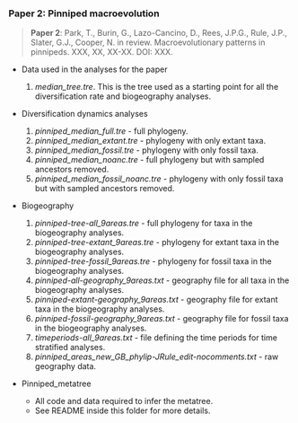 ### **Paper 2**: Pinniped macroevolution

> **Paper 2**: Park, T., Burin, G., Lazo-Cancino, D., Rees, J.P.G., Rule, J.P., Slater, G.J., Cooper, N. in review. Macroevolutionary patterns in pinnipeds. XXX, XX, XX-XX. DOI: XXX. 

- Data used in the analyses for the paper
    1. *median_tree.tre*. This is the tree used as a starting point for all the diversification rate and biogeography analyses.

- Diversification dynamics analyses
    1. *pinniped_median_full.tre* - full phylogeny.
    1. *pinniped_median_extant.tre* - phylogeny with only extant taxa.  
    1. *pinniped_median_fossil.tre* - phylogeny with only fossil taxa.
    1. *pinniped_median_noanc.tre* - full phylogeny but with sampled ancestors removed.
    1. *pinniped_median_fossil_noanc.tre* - phylogeny with only fossil taxa but with sampled ancestors removed.

- Biogeography
    1. *pinniped-tree-all_9areas.tre* - full phylogeny for taxa in the biogeography analyses.       
    1. *pinniped-tree-extant_9areas.tre* - phylogeny for extant taxa in the biogeography analyses.
    1. *pinniped-tree-fossil_9areas.tre* - phylogeny for fossil taxa in the biogeography analyses.
    1. *pinniped-all-geography_9areas.txt* - geography file for all taxa in the biogeography analyses.
    1. *pinniped-extant-geography_9areas.txt* - geography file for extant taxa in the biogeography analyses.
    1. *pinniped-fossil-geography_9areas.txt* - geography file for fossil taxa in the biogeography analyses.
    1. *timeperiods-all_9areas.txt* - file defining the time periods for time stratified analyses.
    1. *pinniped_areas_new_GB_phylip-JRule_edit-nocomments.txt* - raw geography data.

- Pinniped_metatree
    - All code and data required to infer the metatree.
    - See README inside this folder for more details.